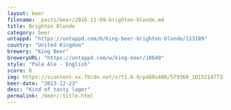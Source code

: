 ```yaml
---
layout: beer
filename: _posts/beer/2016-11-09-brighton-blonde.md
title: Brighton Blonde
category: beer
untappd: "https://untappd.com/b/king-beer-brighton-blonde/113189"
country: "United Kingdom"
brewery: "King Beer"
breweryURL: "https://untappd.com/w/king-beer/10649"
style: "Pale Ale - English"
score: 6
img: https://scontent.xx.fbcdn.net/v/t1.0-0/p480x480/579360_10152147733223745_1201965133_n.jpg?oh=56aaef12026240f7f481bbe2d5949512&oe=59385514
beer-date: "2013-12-23"
desc: "Kind of tasty lager"
permalink: /beer/:title.html
---
```

